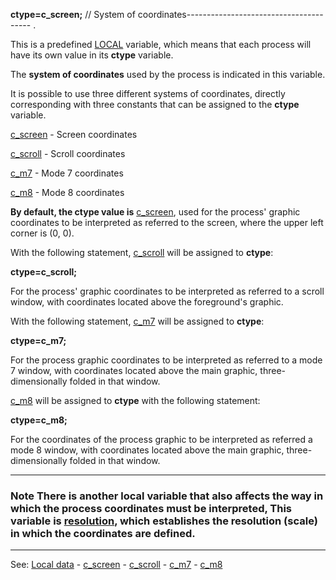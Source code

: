 **ctype=c_screen;** // System of coordinates---------------------------------------
.

This is a predefined [LOCAL](declaration_of_local_datadot.md) variable, which means that each process will have its own value in its  **ctype** variable.

The **system of coordinates** used by the process is indicated in this variable. 

It is possible to use three different systems of coordinates, directly corresponding with three constants that can be assigned to the **ctype** variable.

  [c_screen](c_screen.md) - Screen coordinates

  [c_scroll](c_scroll.md) - Scroll coordinates

  [c_m7](c_m7.md)     - Mode 7 coordinates

  [c_m8](c_m8.md)     - Mode 8 coordinates



**By default, the ctype value is** [c_screen](c_screen.md), used for the process' graphic coordinates to be interpreted as referred to the screen, where the upper left corner is (0, 0).

With the following statement, [c_scroll](c_scroll.md) will be assigned to **ctype**:

 **ctype=c_scroll;**

For the process' graphic coordinates to be interpreted as referred to a scroll window, with coordinates located above the foreground's graphic.

With the following statement, [c_m7](c_m7.md) will be assigned to **ctype**:

 **ctype=c_m7;**

For the process graphic coordinates to be interpreted as referred to a mode 7 window, with coordinates located above the main graphic, three-dimensionally folded in that window.

[c_m8](c_m8.md) will be assigned to **ctype** with the following statement:

 **ctype=c_m8;**

For the coordinates of the process graphic to be interpreted as referred 
a mode 8 window, with coordinates located above the main graphic, three-dimensionally 
folded in that window.

---------------------------------------


### Note There is another local variable that also affects the way in which the process coordinates must be interpreted, This variable is [resolution](local_resolution.md), which establishes the resolution (scale) in which the coordinates are defined.

---------------------------------------
See: [Local data](predefined_local_data.md) - [c_screen](c_screen.md) - [c_scroll](c_scroll.md) - [c_m7](c_m7.md) - [c_m8](c_m8.md)

